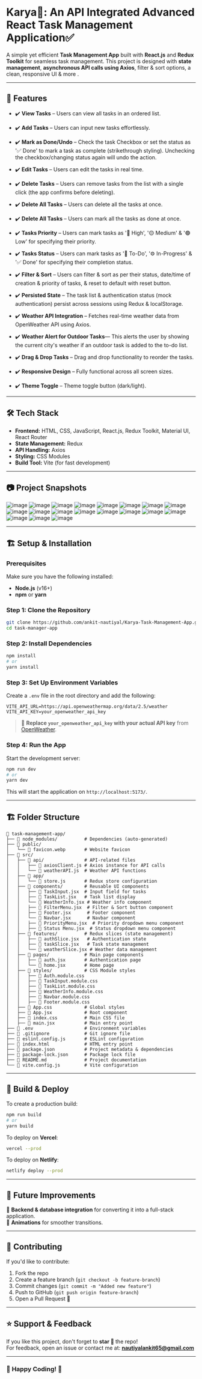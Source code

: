 # **Karya📝: An API Integrated Advanced React Task Management Application**✅  

A simple yet efficient **Task Management App** built with **React.js** and **Redux Toolkit** for seamless task management. This project is designed with **state management**, **asynchronous API calls using Axios**, filter & sort options, a clean, responsive UI & more .

---  


## 🚀 **Features**  

- ✔️ **View Tasks** – Users can view all tasks in an ordered list. 
- ✔️ **Add Tasks** – Users can input new tasks effortlessly.  
- ✔️ **Mark as Done/Undo** – Check the task Checkbox or set the status as '✅ Done' to mark a task as complete (strikethrough styling). Unchecking the checkbox/changing status again will undo the action.

- ✔️ **Edit Tasks** – Users can edit the tasks in real time.  
- ✔️ **Delete Tasks** – Users can remove tasks from the list with a single click (the app confirms before deleting).
- ✔️ **Delete All Tasks** – Users can delete all the tasks at once.
- ✔️ **Delete All Tasks** – Users can mark all the tasks as done at once. 
- ✔️ **Tasks Priority** – Users can mark tasks as '🔴 High', '🟡 Medium' & '🟢 Low' for specifying their priority.  
- ✔️ **Tasks Status** – Users can mark tasks as '📌 To-Do', '⚙️ In-Progress' & '✅ Done' for specifying their completion status. 
- ✔️ **Filter & Sort** – Users can filter & sort as per their status, date/time of creation & priority of tasks, & reset to default with reset button. 
- ✔️ **Persisted State** – The task list & authentication status (mock authentication) persist across sessions using Redux & localStorage.  
- ✔️ **Weather API Integration** – Fetches real-time weather data from OpenWeather API using Axios.  
- ✔️ **Weather Alert for Outdoor Tasks**— This alerts the user by showing the current city's weather if an outdoor task is added to the to-do list.
- ✔️ **Drag & Drop Tasks** – Drag and drop functionality to reorder the tasks.
- ✔️ **Responsive Design** – Fully functional across all screen sizes.
- ✔️ **Theme Toggle** – Theme toggle button (dark/light).   

---

## 🛠 **Tech Stack**  

- **Frontend:** HTML, CSS, JavaScript, React.js, Redux Toolkit, Material UI, React Router
- **State Management:** Redux  
- **API Handling:** Axios  
- **Styling:** CSS Modules  
- **Build Tool:** Vite (for fast development)  

---
## 📷 **Project Snapshots** 

![image](https://github.com/user-attachments/assets/1bd4d8e7-d021-413d-b610-f58c39bde316)
![image](https://github.com/user-attachments/assets/a2a97d4f-263c-4a83-8a34-befad8f2e8b0)
![image](https://github.com/user-attachments/assets/3964fcae-9b64-44d1-8b02-a347fcfbb226)
![image](https://github.com/user-attachments/assets/47803b32-4f8a-4441-829c-e4c1147a1433)
![image](https://github.com/user-attachments/assets/ce573eff-9273-49c4-ab53-30640248ba27)
![image](https://github.com/user-attachments/assets/7b3adda8-f0a7-4941-93b7-b23ccf55f8a1)
![image](https://github.com/user-attachments/assets/ae70c8a0-11fb-4534-aaac-7b00931c269f)
![image](https://github.com/user-attachments/assets/18b6e31d-7115-438e-8f76-95040d78ba31)
![image](https://github.com/user-attachments/assets/fe3d05b7-e090-463d-be87-b5805a2b914d)
![image](https://github.com/user-attachments/assets/e9b46498-6d52-4749-a561-44ef7eeae32e)
![image](https://github.com/user-attachments/assets/2903f7e5-186a-40b4-a41e-c8c5e324654f)
![image](https://github.com/user-attachments/assets/59bace37-59f3-4e1d-8c95-82729a6bf5e5)
![image](https://github.com/user-attachments/assets/74515d31-d4ba-45ca-8b2b-0ba8a11c3b53)
![image](https://github.com/user-attachments/assets/b6b0b58f-a609-44f4-a917-c345bf20333a)
![image](https://github.com/user-attachments/assets/c6cee56d-6316-48de-95f0-2788ef51c3f6)
![image](https://github.com/user-attachments/assets/4bee5182-d5b8-4c5e-8807-320ee8a44479)
![image](https://github.com/user-attachments/assets/cfee1dbd-5589-4220-a736-5e4eaac4a8e4)
![image](https://github.com/user-attachments/assets/4443751c-624a-4141-bd9b-5d92ecc39aad)
![image](https://github.com/user-attachments/assets/dc87329b-a213-4979-a3fc-229b5444afdc)




---
## 🏗️ **Setup & Installation**  

### **Prerequisites**  
Make sure you have the following installed:  
- **Node.js** (v16+)  
- **npm** or **yarn**  

### **Step 1: Clone the Repository**  
```bash
git clone https://github.com/ankit-nautiyal/Karya-Task-Management-App.git
cd task-manager-app
```

### **Step 2: Install Dependencies**  
```bash
npm install
# or
yarn install
```

### **Step 3: Set Up Environment Variables**  
Create a `.env` file in the root directory and add the following:  
```
VITE_API_URL=https://api.openweathermap.org/data/2.5/weather
VITE_API_KEY=your_openweather_api_key
```

> 🔹 **Replace `your_openweather_api_key` with your actual API key** from [OpenWeather](https://openweathermap.org/api).  

### **Step 4: Run the App**  
Start the development server:  
```bash
npm run dev
# or
yarn dev
```

This will start the application on `http://localhost:5173/`.  

---

## 🏗️ **Folder Structure**  
```
📂 task-management-app/
├── 📂 node_modules/          # Dependencies (auto-generated)
├── 📂 public/
│   └── 📄 favicon.webp       # Website favicon
├── 📂 src/
│   ├── 📂 api/               # API-related files
│   │   ├── 📄 axiosClient.js # Axios instance for API calls
│   │   └── 📄 weatherAPI.js  # Weather API functions
│   ├── 📂 app/
│   │   └── 📄 store.js       # Redux store configuration
│   ├── 📂 components/        # Reusable UI components
│   │   ├── 📄 TaskInput.jsx  # Input field for tasks
│   │   ├── 📄 TaskList.jsx   # Task list display
│   │   └── 📄 WeatherInfo.jsx # Weather info component
│   │   ├── 📄 FilterMenu.jsx  # Filter & Sort button component
│   │   ├── 📄 Footer.jsx      # Footer component 
│   │   └── 📄 Navbar.jsx      # Navbar component 
│   │   ├── 📄 PriorityMenu.jsx  # Priority dropdown menu component
│   │   ├── 📄 Status Menu.jsx  # Status dropdown menu component
│   ├── 📂 features/          # Redux slices (state management)
│   │   ├── 📄 authSlice.jsx   # Authentication state
│   │   ├── 📄 taskSlice.jsx   # Task state management
│   │   └── 📄 weatherSlice.jsx # Weather data management
│   ├── 📂 pages/             # Main page components
│   │   ├── 📄 auth.jsx       # Authentication page
│   │   └── 📄 home.jsx       # Home page
│   ├── 📂 styles/            # CSS Module styles
│   │   ├── 📄 Auth.module.css
│   │   ├── 📄 TaskInput.module.css
│   │   ├── 📄 TaskList.module.css
│   │   ├── 📄 WeatherInfo.module.css
│   │   ├── 📄 Navbar.module.css
│   │   ├── 📄 Footer.module.css
│   ├── 📄 App.css            # Global styles
│   ├── 📄 App.jsx            # Root component
│   ├── 📄 index.css          # Main CSS file
│   ├── 📄 main.jsx           # Main entry point
├── 📄 .env                   # Environment variables
├── 📄 .gitignore             # Git ignore file
├── 📄 eslint.config.js       # ESLint configuration
├── 📄 index.html             # HTML entry point
├── 📄 package.json           # Project metadata & dependencies
├── 📄 package-lock.json      # Package lock file
├── 📄 README.md              # Project documentation
└── 📄 vite.config.js         # Vite configuration
```

---

## 🚀 **Build & Deploy**  

To create a production build:  
```bash
npm run build
# or
yarn build
```

To deploy on **Vercel**:  
```bash
vercel --prod
```
To deploy on **Netlify**:  
```bash
netlify deploy --prod
```

---

## 🎯 **Future Improvements**   
🔹 **Backend & database integration** for converting it into a full-stack application.  
🔹 **Animations** for smoother transitions.  

---

## 🤝 **Contributing**  
If you'd like to contribute:  
1. Fork the repo  
2. Create a feature branch (`git checkout -b feature-branch`)  
3. Commit changes (`git commit -m "Added new feature"`)  
4. Push to GitHub (`git push origin feature-branch`)  
5. Open a Pull Request 🎉  

---

## ⭐ **Support & Feedback**  
If you like this project, don't forget to **star 🌟** the repo!  
For feedback, open an issue or contact me at: **nautiyalankit65@gmail.com**  

---

### 🎉 **Happy Coding!** 🚀
